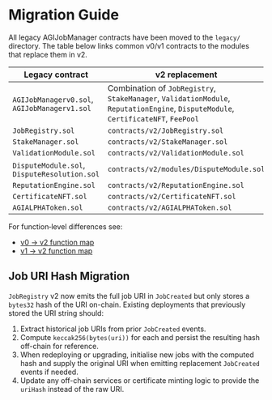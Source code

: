 # Migration Guide

All legacy AGIJobManager contracts have been moved to the `legacy/` directory. The table below links common v0/v1 contracts to the modules that replace them in v2.

| Legacy contract | v2 replacement |
| --- | --- |
| `AGIJobManagerv0.sol`, `AGIJobManagerv1.sol` | Combination of `JobRegistry`, `StakeManager`, `ValidationModule`, `ReputationEngine`, `DisputeModule`, `CertificateNFT`, `FeePool` |
| `JobRegistry.sol` | `contracts/v2/JobRegistry.sol` |
| `StakeManager.sol` | `contracts/v2/StakeManager.sol` |
| `ValidationModule.sol` | `contracts/v2/ValidationModule.sol` |
| `DisputeModule.sol`, `DisputeResolution.sol` | `contracts/v2/modules/DisputeModule.sol` |
| `ReputationEngine.sol` | `contracts/v2/ReputationEngine.sol` |
| `CertificateNFT.sol` | `contracts/v2/CertificateNFT.sol` |
| `AGIALPHAToken.sol` | `contracts/v2/AGIALPHAToken.sol` |

For function‑level differences see:

- [v0 → v2 function map](v0-v2-function-map.md)
- [v1 → v2 function map](v1-v2-function-map.md)

## Job URI Hash Migration

`JobRegistry` v2 now emits the full job URI in `JobCreated` but only stores a
`bytes32` hash of the URI on-chain. Existing deployments that previously stored
the URI string should:

1. Extract historical job URIs from prior `JobCreated` events.
2. Compute `keccak256(bytes(uri))` for each and persist the resulting hash
   off-chain for reference.
3. When redeploying or upgrading, initialise new jobs with the computed hash and
   supply the original URI when emitting replacement `JobCreated` events if
   needed.
4. Update any off-chain services or certificate minting logic to provide the
   `uriHash` instead of the raw URI.

